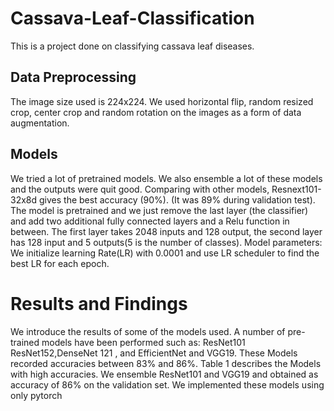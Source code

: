# Cassava-Leaf-Classification
This is a project done on classifying cassava leaf diseases.


## Data Preprocessing

The image size used is 224x224. We used horizontal flip, random resized crop,
center crop and random rotation on the images as a form of data augmentation.


## Models

We tried a lot of pretrained models. We also ensemble a lot of these models and
the outputs were quit good.
Comparing with other models, Resnext101-32x8d gives the best accuracy
(90%). (It was 89% during validation test). The model is pretrained and we just remove the last layer
(the classifier) and add two additional fully connected layers and a Relu function
in between. The first layer takes 2048 inputs and 128 output, the second layer
has 128 input and 5 outputs(5 is the number of classes). Model parameters: We
initialize learning Rate(LR) with 0.0001 and use LR scheduler to find the best
LR for each epoch.

# Results and Findings

 We introduce the results of some of the models used. A number
of pre-trained models have been performed such as: ResNet101 ResNet152,DenseNet 121 , and EfficientNet and VGG19. These Models recorded accuracies
between 83% and 86%. Table 1 describes the Models with high accuracies.
We ensemble ResNet101 and VGG19 and obtained as accuracy of 86% on the
validation set. We implemented these models using only pytorch
